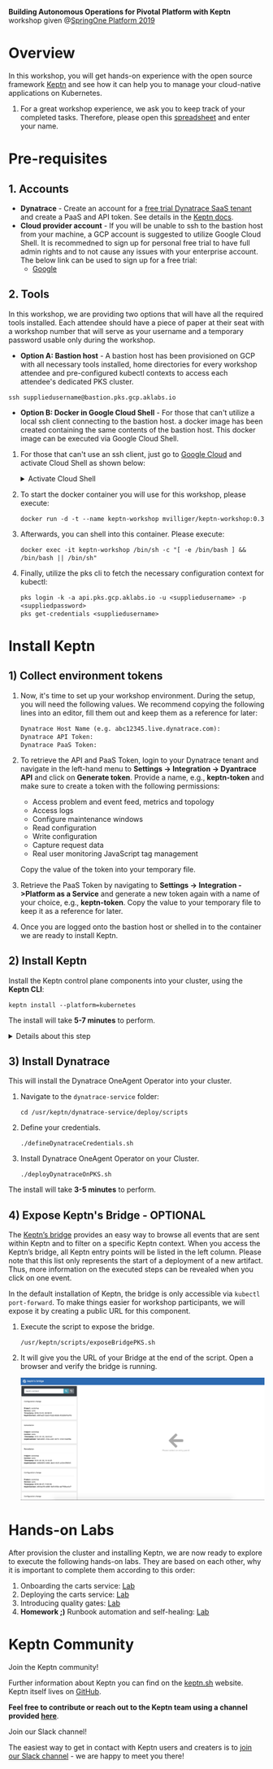 **Building Autonomous Operations for Pivotal Platform with Keptn** workshop given @[SpringOne Platform 2019](https://springoneplatform.io/)

# Overview
In this workshop, you will get hands-on experience with the open source framework [Keptn](https://keptn.sh) and see how it can help you to manage your cloud-native applications on Kubernetes.

1. For a great workshop experience, we ask you to keep track of your completed tasks. Therefore, please open this [spreadsheet](https://docs.google.com/spreadsheets/d/12uvI0MCJ12yAACO-jT1Yz81sOOClYZCl_HPv0f1bFmI/edit?usp=sharing) and enter your name.

# Pre-requisites

## 1. Accounts

* **Dynatrace** - Create an account for a [free trial Dynatrace SaaS tenant](https://www.dynatrace.com/trial) and create a PaaS and API token. See details in the [Keptn docs](https://keptn.sh/docs/0.4.0/monitoring/dynatrace/).
* **Cloud provider account** - If you will be unable to ssh to the bastion host from your machine, a GCP account is suggested to utilize Google Cloud Shell. It is recommedned to sign up for personal free trial to have full admin rights and to not cause any issues with your enterprise account. The below link can be used to sign up for a free trial:
   * [Google](https://cloud.google.com/free/)


## 2. Tools

In this workshop, we are providing two options that will have all the required tools installed. Each attendee should have a piece of paper at their seat with a workshop number that will serve as your username and a temporary password usable only during the workshop.

* **Option A: Bastion host** - A bastion host has been provisioned on GCP with all necessary tools installed, home directories for every workshop attendee and pre-configured kubectl contexts to access each attendee's dedicated PKS cluster. 

```console
ssh suppliedusername@bastion.pks.gcp.aklabs.io
```

* **Option B: Docker in Google Cloud Shell** - For those that can't utilize a local ssh client connecting to the bastion host. a docker image has been created containing the same contents of the bastion host. This docker image can be executed via Google Cloud Shell.
1. For those that can't use an ssh client, just go to [Google Cloud](https://console.cloud.google.com) and activate Cloud Shell as shown below:
    <details><summary>Activate Cloud Shell</summary>
    <img src="images/cloud_shell.png" width="100%"/>
    </details>

1. To start the docker container you will use for this workshop, please execute:

    ```console
    docker run -d -t --name keptn-workshop mvilliger/keptn-workshop:0.3
    ```

1. Afterwards, you can shell into this container. Please execute:

    ```console
    docker exec -it keptn-workshop /bin/sh -c "[ -e /bin/bash ] && /bin/bash || /bin/sh"
    ```

1. Finally, utilize the pks cli to fetch the necessary configuration context for kubectl:
    ```console
    pks login -k -a api.pks.gcp.aklabs.io -u <suppliedusername> -p <suppliedpassword>
    pks get-credentials <suppliedusername>
    ```  


# Install Keptn

## 1) Collect environment tokens

1. Now, it's time to set up your workshop environment. During the setup, you will need the following values. We recommend copying the following lines into an editor, fill them out and keep them as a reference for later:

    ```
    Dynatrace Host Name (e.g. abc12345.live.dynatrace.com):
    Dynatrace API Token:
    Dynatrace PaaS Token:
    ```

1. To retrieve the API and PaaS Token, login to your Dynatrace tenant and navigate in the left-hand menu to **Settings -> Integration -> Dyantrace API** and click on **Generate token**. Provide a name, e.g., **keptn-token** and make sure to create a token with the following permissions:
    - Access problem and event feed, metrics and topology
    - Access logs
    - Configure maintenance windows
    - Read configuration
    - Write configuration
    - Capture request data
    - Real user monitoring JavaScript tag management

    Copy the value of the token into your temporary file.

1. Retrieve the PaaS Token by navigating to **Settings -> Integration ->Platform as a Service** and generate a new token again with a name of your choice, e.g., **keptn-token**. Copy the value to your temporary file to keep it as a reference for later.

1. Once you are logged onto the bastion host or shelled in to the container we are ready to install Keptn.

## 2) Install Keptn

Install the Keptn control plane components into your cluster, using the **Keptn CLI**:

```console
keptn install --platform=kubernetes
```

The install will take **5-7 minutes** to perform.

<details><summary>Details about this step</summary>

The Keptn CLI will now install all Keptn core components into your cluster, as well authenticating the Keptn CLI at the end of the installation. 

Once the installation is finished you should find a couple of pods running in your keptn namespace.

```console
$ kubectl get pods -n keptn

api-f7689c9d8-9kk7l                                               1/1     Running   0          10h
bridge-fd68b4c67-rk4nm                                            1/1     Running   0          10h
configuration-service-6d69f8c547-5nw2c                            1/1     Running   0          10h
eventbroker-go-b65b9bb68-pxj57                                    1/1     Running   0          10h
gatekeeper-service-665447b98b-l5qxd                               1/1     Running   0          10h
gatekeeper-service-evaluation-done-distributor-55cbcb5844-cflh7   1/1     Running   0          10h
helm-service-5f65468cf6-r5h2t                                     1/1     Running   0          10h
helm-service-configuration-change-distributor-cfd57c9d9-z5skm     1/1     Running   0          10h
helm-service-service-create-distributor-7bbdd68969-8vsw5          1/1     Running   0          10h
jmeter-service-84479f4bfd-c4n7f                                   1/1     Running   0          10h
jmeter-service-deployment-distributor-864bf9f745-tvnh7            1/1     Running   0          10h
keptn-nats-cluster-1                                              1/1     Running   0          10h
nats-operator-7dcd546854-mzg5q                                    1/1     Running   0          10h
pitometer-service-6fd6c4bd9b-xjm6x                                1/1     Running   0          10h
pitometer-service-tests-finished-distributor-5697bbd859-bhxnp     1/1     Running   0          10h
prometheus-service-8676b7588f-gh6jc                               1/1     Running   0          10h
prometheus-service-monitoring-configure-distributor-778848vgwll   1/1     Running   0          10h
remediation-service-5b486d69c-szbc8                               1/1     Running   0          10h
remediation-service-problem-distributor-6d88b7d65c-9cg4h          1/1     Running   0          10h
servicenow-service-7cd9b8784-s6vdb                                1/1     Running   0          10h
servicenow-service-problem-distributor-7fccc4986-vmggd            1/1     Running   0          10h
shipyard-service-7f88695b49-nk2k4                                 1/1     Running   0          10h
shipyard-service-create-project-distributor-7bff8fc48f-857hz      1/1     Running   0          10h
shipyard-service-delete-project-distributor-786645fb7b-r6qgq      1/1     Running   0          10h
wait-service-55d476cd97-598rd                                     1/1     Running   0          10h
wait-service-deployment-distributor-fdcf99f67-rqrfq               1/1     Running   0          10h
```

</details>

## 3) Install Dynatrace

This will install the Dynatrace OneAgent Operator into your cluster.

1. Navigate to the `dynatrace-service` folder: 
    ```console
    cd /usr/keptn/dynatrace-service/deploy/scripts
    ```
1. Define your credentials.
    ```console
    ./defineDynatraceCredentials.sh
    ```
1. Install Dynatrace OneAgent Operator on your Cluster.
    ```console
    ./deployDynatraceOnPKS.sh
    ```

The install will take **3-5 minutes** to perform.

## 4) Expose Keptn's Bridge - OPTIONAL

The [Keptn’s bridge](https://keptn.sh/docs/0.5.0/reference/keptnsbridge/) provides an easy way to browse all events that are sent within Keptn and to filter on a specific Keptn context. When you access the Keptn’s bridge, all Keptn entry points will be listed in the left column. Please note that this list only represents the start of a deployment of a new artifact. Thus, more information on the executed steps can be revealed when you click on one event.

In the default installation of Keptn, the bridge is only accessible via `kubectl port-forward`. To make things easier for workshop participants, we will expose it by creating a public URL for this component.

1. Execute the script to expose the bridge.
    ```console
    /usr/keptn/scripts/exposeBridgePKS.sh
    ```
1. It will give you the URL of your Bridge at the end of the script. Open a browser and verify the bridge is running.

    <img src="images/bridge-empty.png" width="500"/>


# Hands-on Labs

After provision the cluster and installing Keptn, we are now ready to explore to execute the following hands-on labs. They are based on each other, why it is important to complete them according to this order:

1. Onboarding the carts service: [Lab](./01_Onboarding_carts_service)
1. Deploying the carts service: [Lab](./02_Deploying_the_carts_service)
1. Introducing quality gates: [Lab](./03_Introducing_quality_gates)
1. **Homework ;)** Runbook automation and self-healing: [Lab](./04_Runbook_Automation_and_Self_Healing)

# Keptn Community

Join the Keptn community!

Further information about Keptn you can find on the [keptn.sh](keptn.sh) website. Keptn itself lives on [GitHub](https://github.com/keptn/keptn).

**Feel free to contribute or reach out to the Keptn team using a channel provided [here](https://github.com/keptn/community)**.

Join our Slack channel!

The easiest way to get in contact with Keptn users and creaters is to [join our Slack channel](https://join.slack.com/t/keptn/shared_invite/enQtNTUxMTQ1MzgzMzUxLTcxMzE0OWU1YzU5YjY3NjFhYTJlZTNjOTZjY2EwYzQyYWRkZThhY2I3ZDMzN2MzOThkZjIzOTdhOGViMDNiMzI) - we are happy to meet you there!
